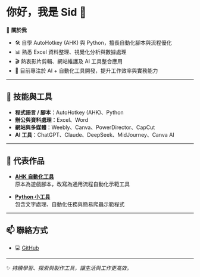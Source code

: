 # 你好，我是 Sid 👋

🎯 **關於我**

- 🛠️ 自學 AutoHotkey (AHK) 與 Python，擅長自動化腳本與流程優化  
- 📊 熟悉 Excel 資料整理、視覺化分析與數據處理  
- 🎬 熱衷影片剪輯、網站維護及 AI 工具整合應用  
- 🌱 目前專注於 AI + 自動化工具開發，提升工作效率與實務能力  

---

## 🔧 技能與工具
- **程式語言 / 腳本**：AutoHotkey (AHK)、Python  
- **辦公與資料處理**：Excel、Word  
- **網站與多媒體**：Weebly、Canva、PowerDirector、CapCut  
- **AI 工具**：ChatGPT、Claude、DeepSeek、MidJourney、Canva AI  

---

## 📂 代表作品
- [**AHK 自動化工具**](#)  
  原本為遊戲腳本，改寫為通用流程自動化示範工具  

- [**Python 小工具**](#)  
  包含文字處理、自動化任務與簡易爬蟲示範程式  

---

## 📫 聯絡方式
- 💻 [GitHub](https://github.com/Sid-1996)  

---

✨ *持續學習、探索與製作工具，讓生活與工作更高效。*
